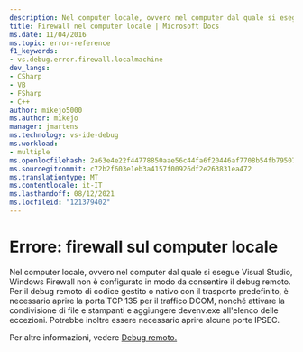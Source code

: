 ```yaml
---
description: Nel computer locale, ovvero nel computer dal quale si esegue Visual Studio, Windows Firewall non è configurato in modo da consentire il debug remoto.
title: Firewall nel computer locale | Microsoft Docs
ms.date: 11/04/2016
ms.topic: error-reference
f1_keywords:
- vs.debug.error.firewall.localmachine
dev_langs:
- CSharp
- VB
- FSharp
- C++
author: mikejo5000
ms.author: mikejo
manager: jmartens
ms.technology: vs-ide-debug
ms.workload:
- multiple
ms.openlocfilehash: 2a63e4e22f44778850aae56c44fa6f20446af7708b54fb79507fd456a2afefec
ms.sourcegitcommit: c72b2f603e1eb3a4157f00926df2e263831ea472
ms.translationtype: MT
ms.contentlocale: it-IT
ms.lasthandoff: 08/12/2021
ms.locfileid: "121379402"
---
```

# <a name="error-firewall-on-local-machine"></a>Errore: firewall sul computer locale
Nel computer locale, ovvero nel computer dal quale si esegue Visual Studio, Windows Firewall non è configurato in modo da consentire il debug remoto. Per il debug remoto di codice gestito o nativo con il trasporto predefinito, è necessario aprire la porta TCP 135 per il traffico DCOM, nonché attivare la condivisione di file e stampanti e aggiungere devenv.exe all'elenco delle eccezioni. Potrebbe inoltre essere necessario aprire alcune porte IPSEC.

 Per altre informazioni, vedere [Debug remoto.](../debugger/remote-debugging.md)
